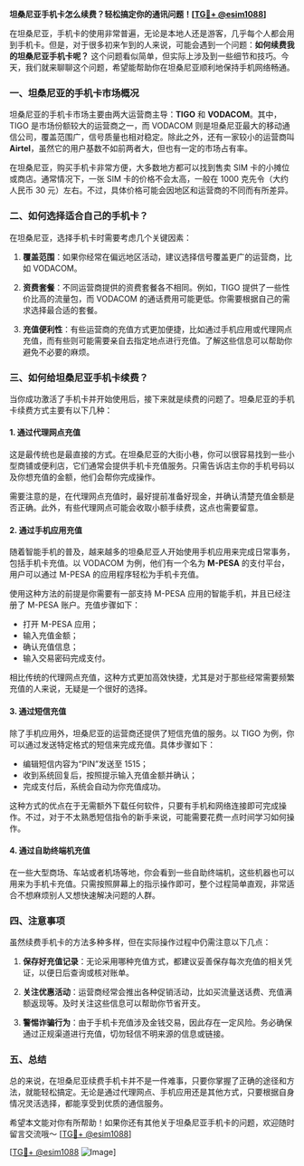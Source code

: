 **坦桑尼亚手机卡怎么续费？轻松搞定你的通讯问题！[[TG💪+ @esim1088](https://t.me/s/esim1088)]**

在坦桑尼亚，手机卡的使用非常普遍，无论是本地人还是游客，几乎每个人都会用到手机卡。但是，对于很多初来乍到的人来说，可能会遇到一个问题：**如何续费我的坦桑尼亚手机卡呢？** 这个问题看似简单，但实际上涉及到一些细节和技巧。今天，我们就来聊聊这个问题，希望能帮助你在坦桑尼亚顺利地保持手机网络畅通。

### 一、坦桑尼亚的手机卡市场概况

坦桑尼亚的手机卡市场主要由两大运营商主导：**TIGO** 和 **VODACOM**。其中，TIGO 是市场份额较大的运营商之一，而 VODACOM 则是坦桑尼亚最大的移动通信公司，覆盖范围广，信号质量也相对稳定。除此之外，还有一家较小的运营商叫 **Airtel**，虽然它的用户基数不如前两者大，但也有一定的市场占有率。

在坦桑尼亚，购买手机卡非常方便，大多数地方都可以找到售卖 SIM 卡的小摊位或商店。通常情况下，一张 SIM 卡的价格不会太高，一般在 1000 克先令（大约人民币 30 元）左右。不过，具体价格可能会因地区和运营商的不同而有所差异。

### 二、如何选择适合自己的手机卡？

在坦桑尼亚，选择手机卡时需要考虑几个关键因素：

1. **覆盖范围**：如果你经常在偏远地区活动，建议选择信号覆盖更广的运营商，比如 VODACOM。
   
2. **资费套餐**：不同运营商提供的资费套餐各不相同。例如，TIGO 提供了一些性价比高的流量包，而 VODACOM 的通话费用可能更低。你需要根据自己的需求选择最合适的套餐。

3. **充值便利性**：有些运营商的充值方式更加便捷，比如通过手机应用或代理网点充值，而有些则可能需要亲自去指定地点进行充值。了解这些信息可以帮助你避免不必要的麻烦。

### 三、如何给坦桑尼亚手机卡续费？

当你成功激活了手机卡并开始使用后，接下来就是续费的问题了。坦桑尼亚的手机卡续费方式主要有以下几种：

#### 1. **通过代理网点充值**

这是最传统也是最直接的方式。在坦桑尼亚的大街小巷，你可以很容易找到一些小型商铺或便利店，它们通常会提供手机卡充值服务。只需告诉店主你的手机号码以及你想充值的金额，他们会帮你完成操作。

需要注意的是，在代理网点充值时，最好提前准备好现金，并确认清楚充值金额是否正确。此外，有些代理网点可能会收取小额手续费，这点也需要留意。

#### 2. **通过手机应用充值**

随着智能手机的普及，越来越多的坦桑尼亚人开始使用手机应用来完成日常事务，包括手机卡充值。以 VODACOM 为例，他们有一个名为 **M-PESA** 的支付平台，用户可以通过 M-PESA 的应用程序轻松为手机卡充值。

使用这种方法的前提是你需要有一部支持 M-PESA 应用的智能手机，并且已经注册了 M-PESA 账户。充值步骤如下：
- 打开 M-PESA 应用；
- 输入充值金额；
- 确认充值信息；
- 输入交易密码完成支付。

相比传统的代理网点充值，这种方式更加高效快捷，尤其是对于那些经常需要频繁充值的人来说，无疑是一个很好的选择。

#### 3. **通过短信充值**

除了手机应用外，坦桑尼亚的运营商还提供了短信充值的服务。以 TIGO 为例，你可以通过发送特定格式的短信来完成充值。具体步骤如下：
- 编辑短信内容为“PIN”发送至 1515；
- 收到系统回复后，按照提示输入充值金额并确认；
- 完成支付后，系统会自动为你充值成功。

这种方式的优点在于无需额外下载任何软件，只要有手机和网络连接即可完成操作。不过，对于不太熟悉短信指令的新手来说，可能需要花费一点时间学习如何操作。

#### 4. **通过自助终端机充值**

在一些大型商场、车站或者机场等地，你会看到一些自助终端机，这些机器也可以用来为手机卡充值。只需按照屏幕上的指示操作即可，整个过程简单直观，非常适合不想麻烦别人又想快速解决问题的人群。

### 四、注意事项

虽然续费手机卡的方法多种多样，但在实际操作过程中仍需注意以下几点：

1. **保存好充值记录**：无论采用哪种充值方式，都建议妥善保存每次充值的相关凭证，以便日后查询或核对账单。

2. **关注优惠活动**：运营商经常会推出各种促销活动，比如买流量送话费、充值满额返现等。及时关注这些信息可以帮助你节省开支。

3. **警惕诈骗行为**：由于手机卡充值涉及金钱交易，因此存在一定风险。务必确保通过正规渠道进行充值，切勿轻信不明来源的信息或链接。

### 五、总结

总的来说，在坦桑尼亚续费手机卡并不是一件难事，只要你掌握了正确的途径和方法，就能轻松搞定。无论是通过代理网点、手机应用还是其他方式，只要根据自身情况灵活选择，都能享受到优质的通信服务。

希望本文能对你有所帮助！如果你还有其他关于坦桑尼亚手机卡的问题，欢迎随时留言交流哦～ [[TG💪+ @esim1088](https://t.me/s/esim1088)] 

[[TG💪+ @esim1088](https://t.me/s/esim1088) ![Image](https://i.postimg.cc/4NQfJmqS/Snipaste-2025-05-13-00-14-12.png)]